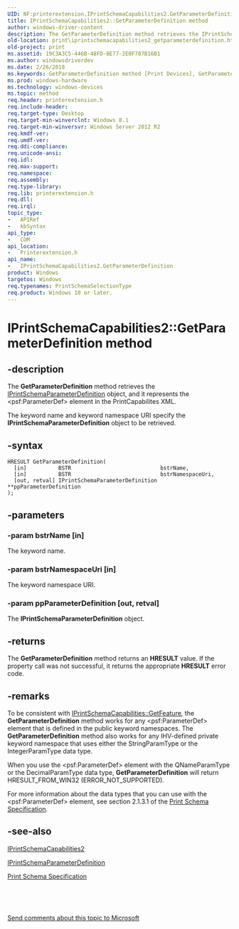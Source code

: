 ```yaml
---
UID: NF:printerextension.IPrintSchemaCapabilities2.GetParameterDefinition
title: IPrintSchemaCapabilities2::GetParameterDefinition method
author: windows-driver-content
description: The GetParameterDefinition method retrieves the IPrintSchemaParameterDefinition object, and it represents the &lt;psf:ParameterDef&gt; element in the PrintCapabilites XML.
old-location: print\iprintschemacapabilities2_getparameterdefinition.htm
old-project: print
ms.assetid: 19C3A3C5-446B-48FD-8E77-2E0F787B16B1
ms.author: windowsdriverdev
ms.date: 2/26/2018
ms.keywords: GetParameterDefinition method [Print Devices], GetParameterDefinition method [Print Devices], IPrintSchemaCapabilities2 interface, GetParameterDefinition,IPrintSchemaCapabilities2.GetParameterDefinition, IPrintSchemaCapabilities2, IPrintSchemaCapabilities2 interface [Print Devices], GetParameterDefinition method, IPrintSchemaCapabilities2::GetParameterDefinition, print.iprintschemacapabilities2_getparameterdefinition, printerextension/IPrintSchemaCapabilities2::GetParameterDefinition
ms.prod: windows-hardware
ms.technology: windows-devices
ms.topic: method
req.header: printerextension.h
req.include-header: 
req.target-type: Desktop
req.target-min-winverclnt: Windows 8.1
req.target-min-winversvr: Windows Server 2012 R2
req.kmdf-ver: 
req.umdf-ver: 
req.ddi-compliance: 
req.unicode-ansi: 
req.idl: 
req.max-support: 
req.namespace: 
req.assembly: 
req.type-library: 
req.lib: printerextension.h
req.dll: 
req.irql: 
topic_type:
-	APIRef
-	kbSyntax
api_type:
-	COM
api_location:
-	Printerextension.h
api_name:
-	IPrintSchemaCapabilities2.GetParameterDefinition
product: Windows
targetos: Windows
req.typenames: PrintSchemaSelectionType
req.product: Windows 10 or later.
---
```


# IPrintSchemaCapabilities2::GetParameterDefinition method


## -description


The <b>GetParameterDefinition</b> method retrieves the <a href="..\printerextension\nn-printerextension-iprintschemaparameterdefinition.md">IPrintSchemaParameterDefinition</a> object, and it  represents the &lt;psf:ParameterDef&gt; element in the PrintCapabilites XML.

 The keyword name and keyword namespace URI specify the <b>IPrintSchemaParameterDefinition</b> object to be retrieved.


## -syntax


````
HRESULT GetParameterDefinition(
  [in]          BSTR                            bstrName,
  [in]          BSTR                            bstrNamespaceUri,
  [out, retval] IPrintSchemaParameterDefinition **ppParameterDefinition
);
````


## -parameters




### -param bstrName [in]

The keyword name.


### -param bstrNamespaceUri [in]

The keyword namespace URI.


### -param ppParameterDefinition [out, retval]

The <b>IPrintSchemaParameterDefinition</b> object.


## -returns



The <b>GetParameterDefinition</b> method returns an <b>HRESULT</b> value. If the property call was not successful, it returns the appropriate <b>HRESULT</b> error code.




## -remarks



To be consistent with <a href="https://msdn.microsoft.com/AC6434F5-0892-4426-98BB-BC02AD17917B">IPrintSchemaCapabilities::GetFeature</a>, the <b>GetParameterDefinition</b> method works for any &lt;psf:ParameterDef&gt; element that is defined in the public keyword namespaces.  The <b>GetParameterDefinition</b> method also works for any IHV-defined  private keyword namespace that uses  either the StringParamType or the IntegerParamType data type.

When you use the &lt;psf:ParameterDef&gt; element with the QNameParamType or the DecimalParamType data type, <b>GetParameterDefinition</b> will return HRESULT_FROM_WIN32 (ERROR_NOT_SUPPORTED).

For more information about the data types that you can use with the &lt;psf:ParameterDef&gt; element, see section 2.1.3.1 of the <a href="http://msdn.microsoft.com/en-us/library/windows/hardware/gg463385.aspx">Print Schema Specification</a>.




## -see-also

<a href="..\printerextension\nn-printerextension-iprintschemacapabilities2.md">IPrintSchemaCapabilities2</a>



<a href="..\printerextension\nn-printerextension-iprintschemaparameterdefinition.md">IPrintSchemaParameterDefinition</a>



<a href="http://msdn.microsoft.com/en-us/library/windows/hardware/gg463385.aspx">Print Schema Specification</a>



 

 

<a href="mailto:wsddocfb@microsoft.com?subject=Documentation%20feedback [print\print]:%20IPrintSchemaCapabilities2::GetParameterDefinition method%20 RELEASE:%20(2/26/2018)&amp;body=%0A%0APRIVACY STATEMENT%0A%0AWe use your feedback to improve the documentation. We don't use your email address for any other purpose, and we'll remove your email address from our system after the issue that you're reporting is fixed. While we're working to fix this issue, we might send you an email message to ask for more info. Later, we might also send you an email message to let you know that we've addressed your feedback.%0A%0AFor more info about Microsoft's privacy policy, see http://privacy.microsoft.com/en-us/default.aspx." title="Send comments about this topic to Microsoft">Send comments about this topic to Microsoft</a>

